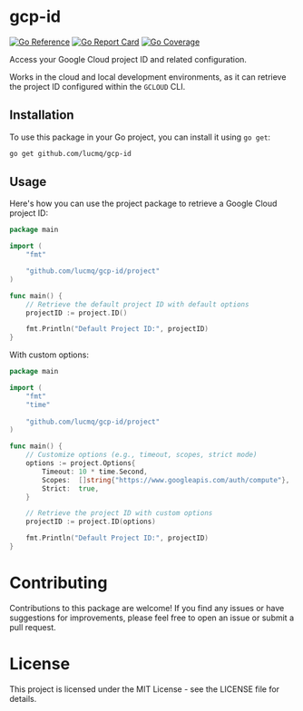 # gcp-id
[![Go Reference](https://pkg.go.dev/badge/github.com/lucmq/gcp-id.svg)](https://pkg.go.dev/github.com/lucmq/gcp-id)
[![Go Report Card](https://goreportcard.com/badge/github.com/lucmq/gcp-id)](https://goreportcard.com/report/github.com/lucmq/gcp-id)
[![Go Coverage](https://github.com/lucmq/gcp-id/wiki/coverage.svg)](https://raw.githack.com/wiki/lucmq/gcp-id/coverage.html)


Access your Google Cloud project ID and related configuration.

Works in the cloud and local development environments, as it can retrieve the project
ID configured within the `GCLOUD` CLI.

## Installation
To use this package in your Go project, you can install it using `go get`:

```bash
go get github.com/lucmq/gcp-id
```

## Usage
Here's how you can use the project package to retrieve a Google Cloud project ID:

```go
package main

import (
	"fmt"

	"github.com/lucmq/gcp-id/project"
)

func main() {
	// Retrieve the default project ID with default options
	projectID := project.ID()

	fmt.Println("Default Project ID:", projectID)
}
```

With custom options:

```go
package main

import (
	"fmt"
	"time"
	
	"github.com/lucmq/gcp-id/project"
)

func main() {
	// Customize options (e.g., timeout, scopes, strict mode)
	options := project.Options{
		Timeout: 10 * time.Second,
		Scopes:  []string{"https://www.googleapis.com/auth/compute"},
		Strict:  true,
	}

	// Retrieve the project ID with custom options
	projectID := project.ID(options)

	fmt.Println("Default Project ID:", projectID)
}
```

# Contributing
Contributions to this package are welcome! If you find any issues or have suggestions
for improvements, please feel free to open an issue or submit a pull request.

# License
This project is licensed under the MIT License - see the LICENSE file for details.
